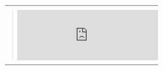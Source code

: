 ﻿---

> <iframe width="100%" height="166" scrolling="no" frameborder="no" allow="autoplay" src="https://w.soundcloud.com/player/?url=https%3A//api.soundcloud.com/tracks/646296618%3Fsecret_token%3Ds-13ClA&color=%23000000&auto_play=false&hide_related=true&show_comments=false&show_user=false&show_reposts=false&show_teaser=false"></iframe>

---
